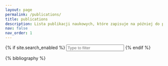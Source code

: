 ```yaml
---
layout: page
permalink: /publications/
title: publications
description: Lista publikacji naukowych, które zapisuje na później do polecania.
nav: false
nav_order: 1
---
```


<!-- _pages/publications.md -->

{% if site.search_enabled %}
<input type="text" id="bibsearch" spellcheck="false" autocomplete="off" class="search bibsearch-form-input" placeholder="Type to filter">
{% endif %}

<div class="publications">

{% bibliography %}

</div>
